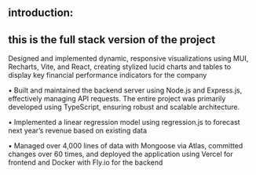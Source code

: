 introduction: 
---------------------------------------------------------------------------------------------------------------------------------------
this is the full stack version of the project
---------------------------------------------------------------------------------------------------------------------------------------
 Designed and implemented dynamic, responsive visualizations using MUI, Recharts, Vite, and React, creating stylized lucid charts and tables to display key financial performance indicators for the company
 
• Built and maintained the backend server using Node.js and Express.js, effectively managing API requests. The entire project was primarily developed using TypeScript, ensuring robust and scalable architecture.

• Implemented a linear regression model using regression.js to forecast next year’s revenue based on existing data

• Managed over 4,000 lines of data with Mongoose via Atlas, committed changes over 60 times, and deployed the application using Vercel for frontend and Docker with Fly.io for the backend
